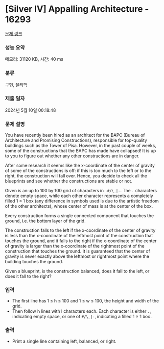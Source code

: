 # [Silver IV] Appalling Architecture - 16293 

[문제 링크](https://www.acmicpc.net/problem/16293) 

### 성능 요약

메모리: 31120 KB, 시간: 40 ms

### 분류

구현, 물리학

### 제출 일자

2024년 5월 10일 00:18:48

### 문제 설명

<p>You have recently been hired as an architect for the BAPC (Bureau of Architecture and Promising Constructions), responsible for top-quality buildings such as the Tower of Pisa. However, in the past couple of weeks, some of the constructions that the BAPC has made have collapsed! It is up to you to figure out whether any other constructions are in danger.</p>

<p>After some research it seems like the x-coordinate of the center of gravity of some of the constructions is off: if this is too much to the left or to the right, the construction will fall over. Hence, you decide to check all the blueprints and see whether the constructions are stable or not.</p>

<p>Given is an up to 100 by 100 grid of characters in <code>.#/\_|-</code>. The <code>.</code> characters denote empty space, while each other character represents a completely filled 1 × 1 box (any difference in symbols used is due to the artistic freedom of the other architects), whose center of mass is at the center of the box.</p>

<p>Every construction forms a single connected component that touches the ground, i.e. the bottom layer of the grid.</p>

<p>The construction falls to the left if the x-coordinate of the center of gravity is less than the x-coordinate of the leftmost point of the construction that touches the ground, and it falls to the right if the x-coordinate of the center of gravity is larger than the x-coordinate of the rightmost point of the construction that touches the ground. It is guaranteed that the center of gravity is never exactly above the leftmost or rightmost point where the building touches the ground.</p>

<p>Given a blueprint, is the construction balanced, does it fall to the left, or does it fall to the right?</p>

### 입력 

 <ul>
	<li>The first line has 1 ≤ h ≤ 100 and 1 ≤ w ≤ 100, the height and width of the grid.</li>
	<li>Then follow h lines with l characters each. Each character is either <code>.</code>, indicating empty space, or one of <code>#/\_|-</code>, indicating a filled 1 × 1 box .</li>
</ul>

### 출력 

 <ul>
	<li>Print a single line containing left, balanced, or right.</li>
</ul>

